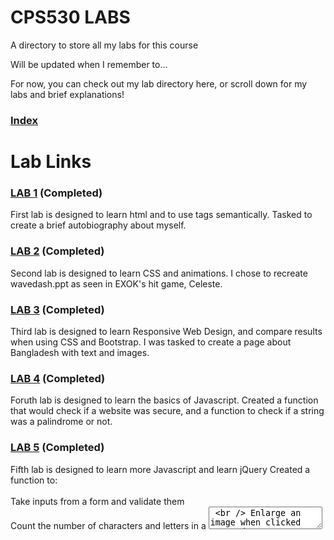 # CPS530 LABS
A directory to store all my labs for this course 

Will be updated when I remember to...

For now, you can check out my lab directory here, or scroll down for my labs and brief explanations!
### [Index](https://cs.torontomu.ca/~rpmanoha/)



# Lab Links

### [LAB 1](https://cs.torontomu.ca/~rpmanoha/lab01/lab01.html) **(Completed)**
First lab is designed to learn html and to use tags semantically.
Tasked to create a brief autobiography about myself.


### [LAB 2](https://cs.torontomu.ca/~rpmanoha/lab02/lab02.html) **(Completed)**
Second lab is designed to learn CSS and animations.
I chose to recreate wavedash.ppt as seen in EXOK's hit game, Celeste.


### [LAB 3](https://cs.torontomu.ca/~rpmanoha/lab03/lab03.html) **(Completed)**
Third lab is designed to learn Responsive Web Design, and compare results when using CSS and Bootstrap.
I was tasked to create a page about Bangladesh with text and images.

### [LAB 4](https://cs.torontomu.ca/~rpmanoha/lab04/lab04.html) **(Completed)**
Foruth lab is designed to learn the basics of Javascript.
Created a function that would check if a website was secure, and a function to check if a string was a palindrome or not.

### [LAB 5](https://cs.torontomu.ca/~rpmanoha/lab05/lab05.html) **(Completed)**
Fifth lab is designed to learn more Javascript and learn jQuery
Created a function to: <br /> <br />
  Take inputs from a form and validate them <br />
  Count the number of characters and letters in a <textarea> <br />
  Enlarge an image when clicked on, and return to normal size when a button is clicked. <br />

### [LAB 6](https://cs.torontomu.ca/~rpmanoha/lab06/lab06.html) **(In Progress)**

### [LAB 7](https://cs.torontomu.ca/~rpmanoha/lab07/lab07.html) **(Not Assigned Yet)**

### [LAB 8](https://cs.torontomu.ca/~rpmanoha/lab08/lab08.html) **(Not Assigned Yet)**

### [LAB 9](https://cs.torontomu.ca/~rpmanoha/lab09/lab09.html) **(Not Assigned Yet)**

### [LAB 10](https://cs.torontomu.ca/~rpmanoha/lab10/lab10.html) **(Not Assigned Yet)**
